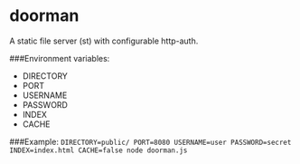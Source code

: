 doorman
=======
A static file server (st) with configurable http-auth.

###Environment variables:
- DIRECTORY
- PORT
- USERNAME
- PASSWORD
- INDEX
- CACHE

###Example:
`DIRECTORY=public/ PORT=8080 USERNAME=user PASSWORD=secret INDEX=index.html CACHE=false node doorman.js`
